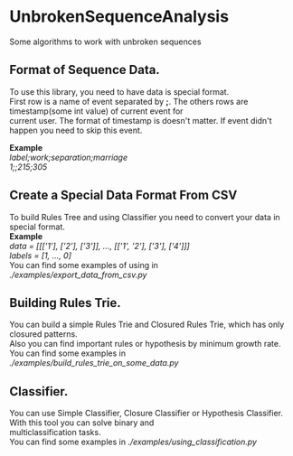 # UnbrokenSequenceAnalysis
Some algorithms to work with unbroken sequences  
  
## Format of Sequence Data.
To use this library, you need to have data is special format.  
First row is a name of event separated by **;**. The others rows are timestamp(some int value) of current event for  
current user. The format of timestamp is doesn't matter. If event didn't happen you need to skip this event.
  
**Example**  
*label;work;separation;marriage*  
*1;;215;305*  
  
## Create a Special Data Format From CSV  
To build Rules Tree and using Classifier you need to convert your data in special format.  
**Example**  
*data = [[['1'], ['2'], ['3']], ..., [['1', '2'], ['3'], ['4']]]*  
*labels = [1, ..., 0]*  
You can find some examples of using in *./examples/export_data_from_csv.py*    
  
## Building Rules Trie.  
You can build a simple Rules Trie and Closured Rules Trie, which has only closured patterns.  
Also you can find important rules or hypothesis by minimum growth rate.  
You can find some examples in *./examples/build_rules_trie_on_some_data.py*  
  
## Classifier.  
You can use Simple Classifier, Closure Classifier or Hypothesis Classifier. With this tool you can solve binary and  
multiclassification tasks.  
You can find some examples in *./examples/using_classification.py*  